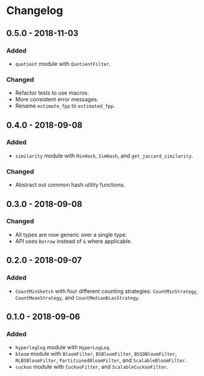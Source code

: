 # Changelog

## 0.5.0 - 2018-11-03

### Added

- `quotient` module with `QuotientFilter`.

### Changed

- Refactor tests to use macros.
- More consistent error messages.
- Rename `estimate_fpp` to `estimated_fpp`.

## 0.4.0 - 2018-09-08

### Added

- `similarity` module with `MinHash`, `SimHash`, and `get_jaccard_similarity`.

### Changed

- Abstract out common hash utility functions.

## 0.3.0 - 2018-09-08

### Changed

- All types are now generic over a single type.
- API uses `Borrow` instead of `&` where applicable.

## 0.2.0 - 2018-09-07

### Added

- `CountMinSketch` with four different counting strategies: `CountMinStrategy`, `CountMeanStrategy`,
  and `CountMedianBiasStrategy`.

## 0.1.0 - 2018-09-06

### Added

- `hyperloglog` module with `HyperLogLog`.
- `bloom` module with `BloomFilter`, `BSBloomFilter`, `BSSDBloomFilter`, `RLBSBloomFilter`,
  `PartitionedBloomFilter`, and `ScalableBloomFilter`.
- `cuckoo` module with `CuckooFilter`, and `ScalableCuckooFilter`.
